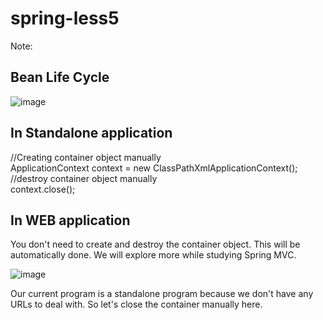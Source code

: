 # spring-less5
Note:
## Bean Life Cycle
![image](https://github.com/AyaElsayed1221/spring-less5/assets/101202928/a14a5f1a-90d2-41fb-9656-bb36a41a8fdf)

## In Standalone application
//Creating container object manually<br>
ApplicationContext context = new ClassPathXmlApplicationContext();<BR>
//destroy container object manually<br>
context.close();

## In WEB application
You don't need to create and destroy the container object. This will be automatically done. We will explore more while studying Spring MVC.

![image](https://github.com/AyaElsayed1221/spring-less5/assets/101202928/534fa8ed-0947-417e-a996-8c07b70d50ff)

Our current program is a standalone program because we don't have any URLs to deal with. So let's close the container manually here.
